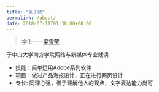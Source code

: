 ```yaml
---
title: "关于我"
permalink: /about/
date: 2018-07-11T01:38:00+08:00
---
```


> 学生——[梁雪莹](https://nfunm045.gitee.io/resume/)


于中山大学南方学院网络与新媒体专业就读

- 技能：简单运用Adobe系列软件
- 项目：做过产品海报设计，正在进行网页设计
- 专长: 同理心强，善于理解他人的观点，文字表达能力尚可

